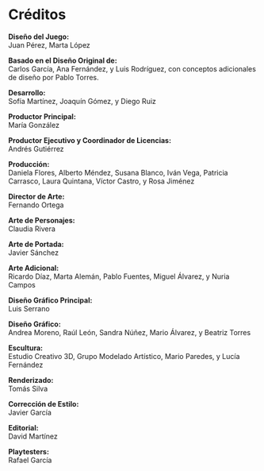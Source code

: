 # Créditos

**Diseño del Juego:**\
Juan Pérez, Marta López

**Basado en el Diseño Original de:**\
Carlos García, Ana Fernández, y Luis Rodríguez, con conceptos adicionales de diseño por Pablo Torres.

**Desarrollo:**\
Sofía Martínez, Joaquín Gómez, y Diego Ruiz

**Productor Principal:**\
María González

**Productor Ejecutivo y Coordinador de Licencias:**\
Andrés Gutiérrez

**Producción:**\
Daniela Flores, Alberto Méndez, Susana Blanco, Iván Vega, Patricia Carrasco, Laura Quintana, Víctor Castro, y Rosa Jiménez

**Director de Arte:**\
Fernando Ortega

**Arte de Personajes:**\
Claudia Rivera

**Arte de Portada:**\
Javier Sánchez

**Arte Adicional:**\
Ricardo Díaz, Marta Alemán, Pablo Fuentes, Miguel Álvarez, y Nuria Campos

**Diseño Gráfico Principal:**\
Luis Serrano

**Diseño Gráfico:**\
Andrea Moreno, Raúl León, Sandra Núñez, Mario Álvarez, y Beatriz Torres

**Escultura:**\
Estudio Creativo 3D, Grupo Modelado Artístico, Mario Paredes, y Lucía Fernández

**Renderizado:**\
Tomás Silva

**Corrección de Estilo:**\
Javier García

**Editorial:**\
David Martínez

**Playtesters:**\
Rafael García
